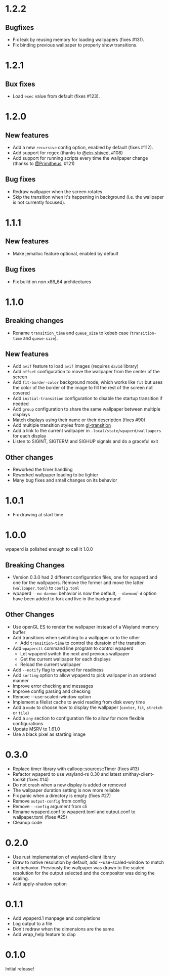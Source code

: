 # 1.2.2
## Bugfixes
- Fix leak by reusing memory for loading wallpapers (fixes #131).
- Fix binding previous wallpaper to properly show transitions.

# 1.2.1
## Bux fixes
- Load `exec` value from default (fixes #123).

# 1.2.0
## New features
- Add a new `recursive` config option, enabled by default (fixes #112).
- Add support for regex (thanks to [@ein-shived](https://github.com/ein-shved), #108)
- Add support for running scripts every time the wallpaper change (thanks to [@Primitheus](https://github.com/Primitheus), #121)
## Bug fixes
- Redraw wallpaper when the screen rotates
- Skip the transition when it's happening in background
  (i.e. the wallpaper is not currently focused).

# 1.1.1
## New features
- Make jemalloc feature optional, enabled by default

## Bug fixes
- Fix build on non x86_64 architectures

# 1.1.0

## Breaking changes
- Rename `transition_time` and `queue_size` to kebab case (`transition-time` and `queue-size`).

## New features
- Add `avif` feature to load `avif` images (requires `dav1d` library)
- Add `offset` configuration to move the wallpaper from the center of the screen
- Add `fit-border-color` background mode, which works like `fit` but uses the color of the
  border of the image to fill the rest of the screen not covered
- Add `initial-transition` configuration to disable the startup transition if needed
- Add `group` configuration to share the same wallpaper between multiple displays
- Match displays using their name or their description (fixes #90)
- Add multiple transition styles from [gl-transition]
- Add a link to the current wallpaper in `.local/state/wpaperd/wallpapers` for each display
- Listen to SIGINT, SIGTERM and SIGHUP signals and do a graceful exit

## Other changes
- Reworked the timer handling
- Reworked wallpaper loading to be lighter
- Many bug fixes and small changes on its behavior

[gl-transition]: https://gl-transitions.com/

# 1.0.1

- Fix drawing at start time

# 1.0.0

wpaperd is polished enough to call it 1.0.0

## Breaking Changes
- Version 0.3.0 had 2 different configuration files, one for wpaperd and one for the wallpapers.
  Remove the former and move the latter (`wallpaper.toml`) to `config.toml`
- wpaperd `--no-daemon` behavior is now the default, `--daemon`/`-d` option have been
  added to fork and live in the background

## Other Changes

- Use openGL ES to render the wallpaper instead of a Wayland memory buffer
- Add transitions when switching to a wallpaper or to the other
  * Add `transition-time` to control the duratoin of the transition
- Add `wpaperctl` command line program to control wpaperd
  * Let wpaperd switch the next and previous wallpaper
  * Get the current wallpaper for each displays
  * Reload the current wallpaper
- Add `--notify` flag to wpaperd for readiness
- Add `sorting` option to allow wpaperd to pick wallpaper in an ordered manner
- Improve error checking and messages
- Improve config parsing and checking
- Remove --use-scaled-window option
- Implement a filelist cache to avoid reading from disk every time
- Add a `mode` to choose how to display the wallpaper (`center`, `fit`, `stretch` or `tile`)
- Add a `any` section to configuration file to allow for more flexible configurations
- Update MSRV to 1.61.0
- Use a black pixel as starting image

# 0.3.0

- Replace timer library with calloop::sources::Timer (fixes #13)
- Refactor wpaperd to use wayland-rs 0.30 and latest smithay-client-toolkit
  (fixes #14)
- Do not crash when a new display is added or removed
- The wallpaper duration setting is now more reliable
- Fix panic when a directory is empty (fixes #27)
- Remove `output-config` from config
- Remove `--config` argument from cli
- Rename wpaperd.conf to wpaperd.toml and output.conf to wallpaper.toml
  (fixes #25)
- Cleanup code

# 0.2.0

- Use rust implementation of wayland-client library
- Draw to native resolution by default, add --use-scaled-window to
  match old behavior. Previously the wallpaper was drawn to the scaled
  resolution for the output selected and the compositor was doing the scaling.
- Add apply-shadow option

# 0.1.1

- Add wpaperd.1 manpage and completions
- Log output to a file
- Don't redraw when the dimensions are the same
- Add wrap_help feature to clap

# 0.1.0

Initial release!


